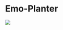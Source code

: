 ﻿# Emo-Planter
<img src="[img_girl.jpg](https://drive.google.com/file/d/1kuKsSheJNMiNjCdhu0i6VTXfxkqEaZBu/view?usp=sharing)https://drive.google.com/file/d/1kuKsSheJNMiNjCdhu0i6VTXfxkqEaZBu/view?usp=sharing">
